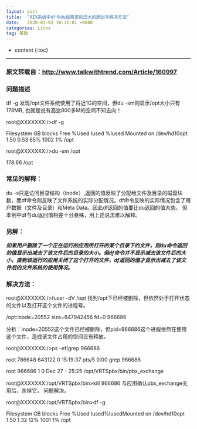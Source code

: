 ```yaml
---
layout: post
title:  "AIX系统中df与du结果差别过大的原因与解决方法"
date:   2020-03-02 10:31:01 +0800
categories: Linux
tag: 基础
---
```


* content
{:toc}

-------

### 原文转载自：http://www.talkwithtrend.com/Article/160997


### 问题描述
df -g 发现/opt文件系统使用了将近1G的空间，但du -sm则显示/opt大小只有178MB, 也就是说有高达800多M的空间不知去向！

root@XXXXXXX:/>df -g

Filesystem GB blocks Free %Used Iused %Iused Mounted on
/dev/hd10opt 1.50 0.53 65% 1002 1% /opt

root@XXXXXXX:/>du -sm /opt

178.66 /opt

### 常见的解释：
du -s只是访问目录结构（inode）,返回的值反映了分配给文件及目录的磁盘块数，而df命令则反映了文件系统的实际分配情况。df命令反映的实际情况包含了用户数据（文件及目录）和Meta Data。因此df返回的值要比du返回的值大些。 但本例中df与du返回值相差十分悬殊，用上述说法难以解释。

### 另解：
***如果用户删除了一个正在运行的应用所打开的某个目录下的文件，则du命令返回的值显示出减去了该文件后的目录的大小。但df命令并不显示减去该文件后的大小，直到该运行的应用关闭了这个打开的文件，df返回的值才显示出减去了该文件后的文件系统的使用情况。***

### 解决方法：
root@XXXXXXX:/>fuser -dV /opt 
找到/opt下已经被删除，但依然处于打开状态的文件以及打开这个文件的进程号。

/opt:inode=20552 size=847942456 fd=0 966686 

分析：inode=20552这个文件已经被删除，但pid=966686这个进程依然在使用这个文件，造成该文件占用的空间没有释放。

root@XXXXXXX:/>ps -ef|grep 966686

root 786648 643122 0 15:19:37 pts/5 0:00 grep 966686

root 966686 1 0 Dec 27 - 25:25 /opt/VRTSpbx/bin/pbx_exchange

root@XXXXXXX:/opt/VRTSpbx/bin>kill 966686 与应用确认pbx_exchange无用后，杀掉它， 问题解决。

root@XXXXXXX:/opt/VRTSpbx/bin>df -g

Filesystem GB blocks Free %Used Iused%IusedMounted on
/dev/hd10opt 1.50 1.32 12% 1001 1% /opt
